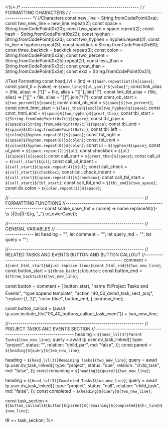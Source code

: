 <%*
/* ---------------------------------------------------------- */
/*                    FORMATTING CHARACTERS                   */
/* ---------------------------------------------------------- */
//Characters
const new_line = String.fromCodePoint(0xa);
const two_new_line = new_line.repeat(2);
const space = String.fromCodePoint(0x20);
const two_space = space.repeat(2);
const hash = String.fromCodePoint(0x23);
const hyphen = String.fromCodePoint(0x2d);
const two_hyphen = hyphen.repeat(2);
const hr_line = hyphen.repeat(3);
const backtick = String.fromCodePoint(0x60);
const three_backtick = backtick.repeat(3);
const colon = String.fromCodePoint(0x3a);
const two_percent = String.fromCodePoint(0x25).repeat(2);
const less_than = String.fromCodePoint(0x3c);
const great_than = String.fromCodePoint(0x3e);
const excl = String.fromCodePoint(0x21);

//Text Formatting
const head_lvl = (int) => `${hash.repeat(int)}${space}`;
const yaml_li = (value) => `${new_line}${ul_yaml}"${value}"`;
const link_alias = (file, alias) => ["[[" + file, alias + "]]"].join("|");
const link_tbl_alias = (file, alias) => ["[[" + file, alias + "]]"].join("\\|");
const cmnt_ob_start = `${two_percent}${space}`;
const cmnt_ob_end = `${space}${two_percent}`;
const cmnt_html_start = `${less_than}${excl}${two_hyphen}${space}`;
const cmnt_html_end = `${space}${two_hyphen}${great_than}`;
const tbl_start = `${String.fromCodePoint(0x7c)}${space}`;
const tbl_pipe = `${space}${String.fromCodePoint(0x7c)}${space}`;
const tbl_end = `${space}${String.fromCodePoint(0x7c)}`;
const tbl_left = `${colon}${hyphen.repeat(8)}${space}`;
const tbl_right = `${space}${hyphen.repeat(8)}${colon}`;
const tbl_cent = `${colon}${hyphen.repeat(8)}${colon}`;
const ul = `${hyphen}${space}`;
const ul_yaml = `${space.repeat(2)}${ul}`;
const checkbox = `${ul}[${space}]${space}`;
const call_start = `${great_than}${space}`;
const call_ul = `${call_start}${ul}`;
const call_ul_indent = `${call_start}${space.repeat(4)}${ul}`;
const call_check = `${call_start}${checkbox}`;
const call_check_indent = `${call_start}${space.repeat(4)}${checkbox}`;
const call_tbl_start = `${call_start}${tbl_start}`;
const call_tbl_end = `${tbl_end}${two_space}`;
const dv_colon = `${colon.repeat(2)}${space}`;

//-------------------------------------------------------------------
// FORMATTING FUNCTIONS
//-------------------------------------------------------------------
const snake_case_fmt = (name) =>
  name.replaceAll(/(\-\s\-)|(\s)|(\-)]/g, "_").toLowerCase();

//-------------------------------------------------------------------
// GENERAL VARIABLES
//-------------------------------------------------------------------
let heading = "";
let comment = "";
let query_md = "";
let query = "";

//-------------------------------------------------------------------
// RELATED TASKS AND EVENTS BUTTON AND BUTTON CALLOUT
//-------------------------------------------------------------------
comment = `${cmnt_html_start}Adjust replace lines${cmnt_html_end}${two_new_line}`;
const button_start = `${three_backtick}button`;
const button_end = `${three_backtick}${two_new_line}`;

const button =
  comment +
  [
    button_start,
    "name 🏗️Project Tasks and Events",
    "type append template",
    "action 140_00_dvmd_task_sect_proj",
    "replace [1, 2]",
    "color blue",
    button_end,
  ].join(new_line);

const button_callout =
  (await tp.user.include_file("00_40_buttons_callout_task_event")) +
  two_new_line;

//-------------------------------------------------------------------
// PROJECT TASKS AND EVENTS SECTION
//-------------------------------------------------------------------
heading = `${head_lvl(3)}Parent Tasks${two_new_line}`;
query = await tp.user.dv_task_linked({
  type: "project",
  status: "",
  relation: "child_par",
  md: "false",
});
const parent = `${heading}${query}${two_new_line}`;

heading = `${head_lvl(3)}Remaining Tasks${two_new_line}`;
query = await tp.user.dv_task_linked({
  type: "project",
  status: "due",
  relation: "child_task",
  md: "false",
});
const remaining = `${heading}${query}${two_new_line}`;

heading = `${head_lvl(3)}Completed Tasks${two_new_line}`;
query = await tp.user.dv_task_linked({
  type: "project",
  status: "null",
  relation: "child_task",
  md: "false",
});
const completed = `${heading}${query}${two_new_line}`;

const task_section = `${button_callout}${button}${parent}${remaining}${completed}${hr_line}${new_line}`;

tR += task_section;
%>